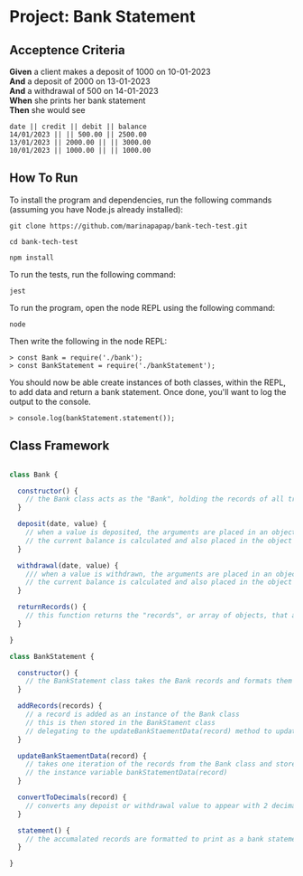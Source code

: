 # Project: Bank Statement

## Acceptence Criteria

**Given** a client makes a deposit of 1000 on 10-01-2023  
**And** a deposit of 2000 on 13-01-2023  
**And** a withdrawal of 500 on 14-01-2023  
**When** she prints her bank statement  
**Then** she would see

```
date || credit || debit || balance
14/01/2023 || || 500.00 || 2500.00
13/01/2023 || 2000.00 || || 3000.00
10/01/2023 || 1000.00 || || 1000.00
```

## How To Run

To install the program and dependencies, run the following commands (assuming you have Node.js already installed):

```
git clone https://github.com/marinapapap/bank-tech-test.git

cd bank-tech-test

npm install
```

To run the tests, run the following command:

```
jest
```

To run the program, open the node REPL using the following command:

```
node
```

Then write the following in the node REPL:

```
> const Bank = require('./bank');
> const BankStatement = require('./bankStatement');
```

You should now be able create instances of both classes, within the REPL, to add data and return a bank statement. Once done, you'll want to log the output to the console.

```
> console.log(bankStatement.statement());
```

## Class Framework

```javascript

class Bank {

  constructor() {
    // the Bank class acts as the "Bank", holding the records of all transactions
  }

  deposit(date, value) {
    // when a value is deposited, the arguments are placed in an object with correct keys
    // the current balance is calculated and also placed in the object
  }

  withdrawal(date, value) {
    /// when a value is withdrawn, the arguments are placed in an object with correct keys
    // the current balance is calculated and also placed in the object
  }

  returnRecords() {
    // this function returns the "records", or array of objects, that are stored in the Bank
  }

}

class BankStatement {

  constructor() {
    // the BankStatement class takes the Bank records and formats them into one bank statement
  }

  addRecords(records) {
    // a record is added as an instance of the Bank class
    // this is then stored in the BankStament class
    // delegating to the updateBankStaementData(record) method to update the data stored
  }

  updateBankStaementData(record) {
    // takes one iteration of the records from the Bank class and stores it in
    // the instance variable bankStatementData(record)
  }

  convertToDecimals(record) {
    // converts any depoist or withdrawal value to appear with 2 decimal places
  }

  statement() {
    // the accumalated records are formatted to print as a bank statement
  }

}

```






                                                                

